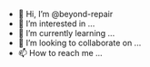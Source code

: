 - 👋 Hi, I’m @beyond-repair
- 👀 I’m interested in ...
- 🌱 I’m currently learning ...
- 💞️ I’m looking to collaborate on ...
- 📫 How to reach me ...

<!---
beyond-repair/beyond-repair is a ✨ special ✨ repository because its `README.md` (this file) appears on your GitHub profile.
You can click the Preview link to take a look at your changes.
--->
